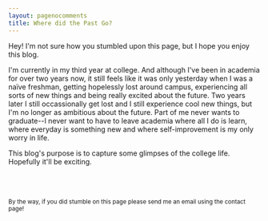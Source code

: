 ```yaml
---
layout: pagenocomments
title: Where did the Past Go?
---
```


Hey! I'm not sure how you stumbled upon this page, but I hope you enjoy this blog. 

I'm currently in my third year at college. And although I've been in academia for over two years now, it still feels like it was only yesterday when I was a na&iuml;ve freshman, getting hopelessly lost around campus, experiencing all sorts of new things and being really excited about the future. Two years later I still occassionally get lost and I still experience cool new things, but I'm no longer as ambitious about the future. Part of me never wants to graduate--I never want to have to leave academia where all I do is learn, where everyday is something new and where self-improvement is my only worry in life.

This blog's purpose is to capture some glimpses of the college life. Hopefully it'll be exciting.

<br><br><br>
<small>By the way, if you did stumble on this page please send me an email using the contact page!</small>